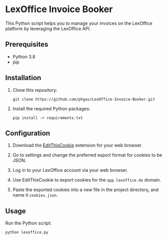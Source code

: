 # LexOffice Invoice Booker

This Python script helps you to manage your invoices on the LexOffice platform by leveraging the LexOffice API.

## Prerequisites

- Python 3.8
- pip

## Installation

1. Clone this repository:

    ```
    git clone https://github.com/phgas/LexOffice-Invoice-Booker.git
    ```

2. Install the required Python packages:

    ```
    pip install -r requirements.txt
    ```

## Configuration

1. Download the [EditThisCookie](https://chrome.google.com/webstore/detail/editthiscookie/fngmhnnpilhplaeedifhccceomclgfbg) extension for your web browser.

2. Go to settings and change the preferred export format for cookies to be JSON.

3. Log in to your LexOffice account via your web browser.

4. Use EditThisCookie to export cookies for the `app.lexoffice.de` domain. 

5. Paste the exported cookies into a new file in the project directory, and name it `cookies.json`.

## Usage

Run the Python script:

```bash
python lexoffice.py
